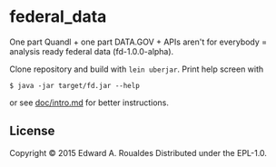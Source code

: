 # federal_data

One part Quandl + one part DATA.GOV + APIs aren't for everybody = analysis ready federal data (fd-1.0.0-alpha).

Clone repository and build with `lein uberjar`.  Print help screen with

```
$ java -jar target/fd.jar --help
```

or see [doc/intro.md](https://github.com/roualdes/federal_data/blob/master/doc/intro.md) for better instructions.

## License
Copyright © 2015 Edward A. Roualdes
Distributed under the EPL-1.0.

